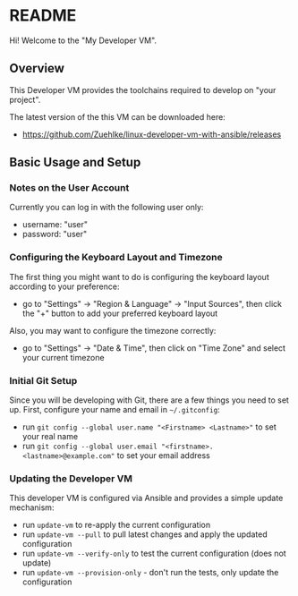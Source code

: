 # README

Hi! Welcome to the "My Developer VM".

## Overview

This Developer VM provides the toolchains required to develop on "your project".

The latest version of the this VM can be downloaded here:

 * https://github.com/Zuehlke/linux-developer-vm-with-ansible/releases

## Basic Usage and Setup

### Notes on the User Account

Currently you can log in with the following user only:

 * username: "user"
 * password: "user"


### Configuring the Keyboard Layout and Timezone

The first thing you might want to do is configuring the keyboard layout according to your preference:

 * go to "Settings" -> "Region & Language" -> "Input Sources", then click the "+" button to add your preferred keyboard layout

Also, you may want to configure the timezone correctly:

 * go to "Settings" -> "Date & Time", then click on "Time Zone" and select your current timezone


### Initial Git Setup

Since you will be developing with Git, there are a few things you need to set up.
First, configure your name and email in `~/.gitconfig`:

 * run `git config --global user.name "<Firstname> <Lastname>"` to set your real name
 * run `git config --global user.email "<firstname>.<lastname>@example.com"` to set your email address


### Updating the Developer VM

This developer VM is configured via Ansible and provides a simple update mechanism:

 * run `update-vm` to re-apply the current configuration
 * run `update-vm --pull` to pull latest changes and apply the updated configuration
 * run `update-vm --verify-only` to test the current configuration (does not update)
 * run `update-vm --provision-only` - don't run the tests, only update the configuration
